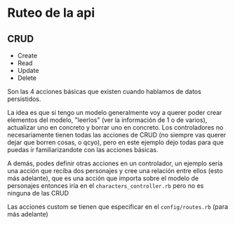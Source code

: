 # Ruteo de la api

## CRUD
- Create
- Read
- Update
- Delete

Son las 4 acciones básicas que existen cuando hablamos de datos persistidos.

La idea es que si tengo un modelo generalmente voy a querer poder crear elementos del modelo, "leerlos" (ver la información de 1 o de varios), actualizar uno en concreto y borrar uno en concreto. Los controladores no necesariamente tienen todas las acciones de CRUD (no siempre vas querer dejar que borren cosas, o qcyo), pero en este ejemplo dejo todas para que puedas ir familiarizandote con las acciones básicas.

A demás, podes definir otras acciones en un controlador, un ejemplo sería una acción que reciba dos personajes y cree una relación entre ellos (esto más adelante), que es una acción que importa sobre el modelo de personajes entonces iría en el `characters_controller.rb` pero no es ninguna de las CRUD

Las acciones custom se tienen que especificar en el `config/routes.rb` (para más adelante)
